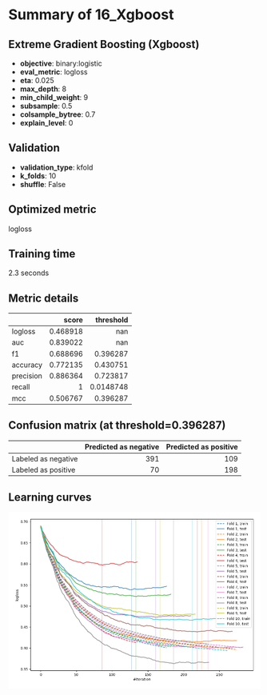 # Summary of 16_Xgboost

## Extreme Gradient Boosting (Xgboost)
- **objective**: binary:logistic
- **eval_metric**: logloss
- **eta**: 0.025
- **max_depth**: 8
- **min_child_weight**: 9
- **subsample**: 0.5
- **colsample_bytree**: 0.7
- **explain_level**: 0

## Validation
 - **validation_type**: kfold
 - **k_folds**: 10
 - **shuffle**: False

## Optimized metric
logloss

## Training time

2.3 seconds

## Metric details
|           |    score |   threshold |
|:----------|---------:|------------:|
| logloss   | 0.468918 | nan         |
| auc       | 0.839022 | nan         |
| f1        | 0.688696 |   0.396287  |
| accuracy  | 0.772135 |   0.430751  |
| precision | 0.886364 |   0.723817  |
| recall    | 1        |   0.0148748 |
| mcc       | 0.506767 |   0.396287  |


## Confusion matrix (at threshold=0.396287)
|                     |   Predicted as negative |   Predicted as positive |
|:--------------------|------------------------:|------------------------:|
| Labeled as negative |                     391 |                     109 |
| Labeled as positive |                      70 |                     198 |

## Learning curves
![Learning curves](learning_curves.png)